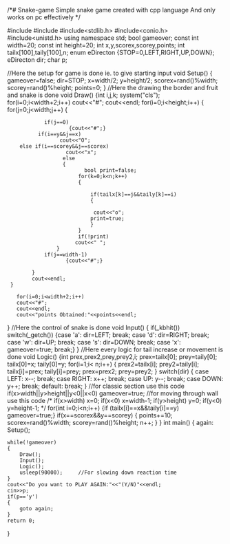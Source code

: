 /*# Snake-game
Simple snake game created with cpp language 
And only works on pc effectively */





#include <iostream>
#include<cstdlib>
#include<stdlib.h>
#include<conio.h>
#include<unistd.h>
using namespace std;
bool gameover;
const int width=20;
const int height=20;
int x,y,scorex,scorey,points;
int tailx[100],taily[100],n;
enum eDirecton {STOP=0,LEFT,RIGHT,UP,DOWN};
eDirecton dir;
char p;

//Here the setup for game is done ie. to give starting input
void Setup()
{
    gameover=false;
    dir=STOP;
    x=width/2;
    y=height/2;
    scorex=rand()%width;
    scorey=rand()%height;
    points=0;
}
//Here the drawing the border and fruit and snake is done
void Draw()
{int i,j,k;
 system("cls");
    for(i=0;i<width+2;i++)
       cout<<"#";
       cout<<endl;
     for(i=0;i<height;i++)
     {
         for(j=0;j<width;j++)
           {

                if(j==0)
                        {cout<<"#";}
              if(i==y&&j==x)
                     cout<<"O";
        else if(i==scorey&&j==scorex)
                       cout<<"x";
                      else
                      {
                             bool print=false;
                           for(k=0;k<n;k++)
                           {

                               if(tailx[k]==j&&taily[k]==i)
                               {

                                cout<<"o";
                               print=true;
                               }
                           }
                           if(!print)
                          cout<<" ";
                    }
                if(j==width-1)
                       {cout<<"#";}

            }
            cout<<endl;
     }

       for(i=0;i<width+2;i++)
       cout<<"#";
       cout<<endl;
       cout<<"points Obtained:"<<points<<endl;

}
//Here the  control of snake is done
void Input()
{
    if(_kbhit())
     switch(_getch())
    {case 'a':
        dir=LEFT;
        break;
    case 'd':
        dir=RIGHT;
        break;
     case 'w':
        dir=UP;
        break;
     case 's':
        dir=DOWN;
        break;
     case 'x':
        gameover=true;
        break;}
}
//Here every logic for tail increase or movement is done
void Logic()
{int prex,prex2,prey,prey2,i;
    prex=tailx[0];
    prey=taily[0];
    tailx[0]=x;
    taily[0]=y;
   for(i=1;i< n;i++)
    {
        prex2=tailx[i];
    prey2=taily[i];
    tailx[i]=prex;
    taily[i]=prey;
    prex=prex2;
    prey=prey2;
    }
    switch(dir)
    {
    case LEFT:
        x--;
        break;
    case RIGHT:
        x++;
        break;
    case UP:
        y--;
        break;
    case DOWN:
        y++;
        break;
    default:
        break;
    }
    //for classic section use this code
    if(x>width||y>height||y<0||x<0)
        gameover=true;
     //for moving through wall use this code
/*
                if(x>width)
                    x=0;
                  if(x<0)
                   x=width-1;
            if(y>height)
                    y=0;
                  if(y<0)
                   y=height-1;
*/
     for(int i=0;i<n;i++)
     {if (tailx[i]==x&&taily[i]==y)
        gameover=true;}
    if(x==scorex&&y==scorey)
     {
    points+=10;
     scorex=rand()%width;
    scorey=rand()%height;
    n++;
    }
}
int main()
{    again:
    Setup();

    while(!gameover)
    {
        Draw();
        Input();
        Logic();
        usleep(90000);     //For slowing down reaction time
    }
    cout<<"Do you want to PLAY AGAIN:"<<"(Y/N)"<<endl;
    cin>>p;
    if(p=='y')
    {
        goto again;
    }
    return 0;
}


